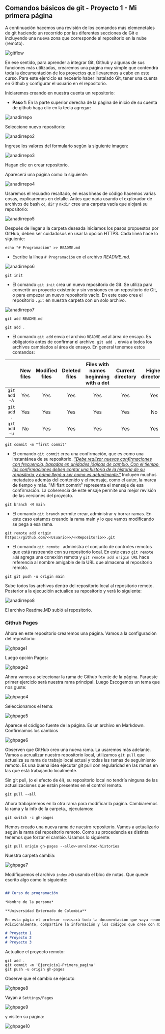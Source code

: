 ## Comandos básicos de git - Proyecto 1 - Mi primera página

A continuación hacemos una revisión de los comandos más elemenetales de git haciendo un recorrido por las diferentes secciones de Git e incluyendo una nueva zona que corresponde al repositorio en la nube (remoto).

![gitflow](images/gitversion.png)


En ese sentido, para aprender a integrar Git, Github y algunas de sus funciones más utilizadas, crearemos una página muy simple que contendrá toda la documentación de los proyectos que llevaremos a cabo en este curso. Para este ejercicio es neceario haber instalado Git, tener una cuenta en Github y configurar el usuario en el repositorio. 

Iniciaremos creando en nuestra cuenta un repositorio:

* **Paso 1**: En la parte superior derecha de la página de inicio de su cuenta de github haga clic en la tecla agregar:


![anadirrepo](images/arepo1.png)

Seleccione nuevo repositorio:

![anadirrepo2](images/arepo2.png)

Ingrese los valores del formulario según la siguiente imagen:

![anadirrepo3](images/arepo3.png)

Hagan clic en crear repositorio.

Aparecerá una página como la siguiente:

![anadirrepo4](images/arepo4.png)

Usaremos el recuadro resaltado, en esas líneas de código hacemos varias cosas, explicaremos en detalle. Antes que nada usando el explorador de archivos de bash `cd`, `dir` y `mkdir` cree una carpeta vacía que alojará su repositorio:

![anadirrepo5](images/arepo5.png)

Después de llegar a la carpeta deseada iniciamos los pasos propuestos por GitHub, deben ser cuidadosos en usar la opción HTTPS. Cada línea hace lo siguiente:


```
echo "# Programación" >> README.md
```

- Escribe la línea `# Programación` en el archivo *README.md*.

![anadirrepo6](images/arepo6.png)

```
git init
```

- El comando `git init` crea un nuevo repositorio de Git. Se utiliza para convertir un proyecto existente y sin versiones en un repositorio de Git, o para empezar un nuevo repositorio vacío. En este caso crea el repositorio `.git` en nuestra carpeta con un solo archivo.

![anadirrepo7](images/arepo7.png)

```
git add README.md
```

```
git add .
```

- El comando `git add`  envía el archivo `README.md` al área de ensayo. Es obligatorio antes de confirmar el archivo. `git add .` envía a todos los archivos cambiados al área de ensayo. En general tenemos estos comandos:


||New files|Modified files|Deleted files|Files with names beginning with a dot|Current directory|Higher directories|
|:--:|:--:|:--:|:--:|:--:|:--:|:--:|
|`git add -A`|Yes|Yes|Yes|Yes|Yes|Yes|
|`git add .`|Yes|Yes|Yes|Yes|Yes|No|
|`git add -u`|No|Yes|Yes|Yes|Yes|Yes|

```
git commit -m "first commit"
```

- El comando `git commit` crea una confirmación, que es como una instantánea de su repositorio.  [*"Debe realizar nuevas confirmaciones con frecuencia, basadas en unidades lógicas de cambio. Con el tiempo, las confirmaciones deben contar una historia de la historia de su repositorio y cómo llegó a ser como es actualmente."*](https://github.com/git-guides/git-commit)
    Incluyen muchos metadatos además del contenido y el mensaje, como el autor, la marca de tiempo y más. "Mi fisrt commit" representa el mensaje de esa confirmación. La coherencia de este ensaje permite una mejor revisión de las versiones del proyecto.
    

```
git branch -M main
```

- El comando `git branch` permite crear, administrar y borrar ramas. En este caso estamos creando la rama main y lo que vamos modificando se pega a esa rama.

```
git remote add origin https://github.com/<<Usuario>>/<<Repositorio>>.git
```

- El comando `git remote `  administra el conjunto de controles remotos que está rastreando con su repositorio local. En este caso `git remote add` agrega una conexión remota y `git remote add origin URL` hace referencia al nombre amigable de la URL que almacena el repositorio remoto. 

```
git git push -u origin main
```

Sube todos los archivos dentro del repositorio local al repositorio remoto. Posterior a la ejecucióin actualice su repositorio y verá lo siguiente:

![anadirrepo8](images/arepo8.png)

El archivo Readme.MD subió al repositorio.

### Github Pages

Ahora en este repositorio crearemos una página. Vamos a la configuración del repositorio:

![ghpage1](images/ghpage1.png)

Luego opción Pages:

![ghpage2](images/ghpage3.png)

Ahora vamos a seleccionar la rama de Github fuente de la página. Paraeste primer ejercicio será nuestra rama principal. Luego Escogemos un tema que nos guste:

![ghpage4](images/ghpage4.png)

Seleccionamos el tema:

![ghpage5](images/ghpage5.png)

Aparece el códigoo fuente de la página. Es un archivo en Markdown. Confirmamos los cambios

![ghpage6](images/ghpage6.png)

Observen que GitHub creo una nueva rama. La usaremos más adelante. Vamos a acrualizar nuestro repositorio local, utilizamos `git pull`  que actualiza su rama de trabajo local actual y todas las ramas de seguimiento remoto. Es una buena idea ejecutar git pull con regularidad en las ramas en las que está trabajando localmente.

Sin git pull, (o el efecto de él), su repositorio local no tendría ninguna de las actualizaciones que están presentes en el control remoto.

```
git pull --all

```

Ahora trabajaremos en la otra rama para modificar la página. Cambiaremos la rama y la info de la carpeta., ejecutamos:


```
git switch -c gh-pages

```

Hemos creado una nueva rama de nuestro repositorio. Vamos a actualizarlo según la rama del repositorio remoto. Como su procedencia es distinta tenemos que forzar el cambio. Usamos lo siguiente:




```
git pull origin gh-pages --allow-unrelated-histories
```

Nuestra carpeta cambia:

![ghpage7](images/ghpage7.png)


Modifiquemos el archivo ```index.MD``` usando el bloc de notas. Que quede escrito algo como lo siguiente:


```Markdown

## Curso de programación

*Nombre de la persona*

**Universidad Externado de Colombia**

En esta págia el profesor revisará toda la documentación que vaya reando para los proyectos que generaré en el curso. 
Adicionalmente, compartire la información y los códigos que cree con mis compañeros para ayudarnos en este arduo camino que iniciamos.

# Proyecto 1
# Proyecto 2
# Proyecto 3

``` 
Actualice el proyecto remoto:
```
git add .
git commit -m 'Ejercicio1-Primera_pagina'
git push -u origin gh-pages

```

Observe que el cambio se ejecuto:

![ghpage8](images/ghpage8.png)

Vayan a ``Settings/Pages``

![ghpage9](images/ghpage9.png)

y visiten su página:

![ghpage10](images/ghpage10.png)